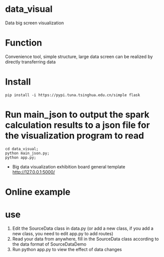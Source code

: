 # data_visual
Data big screen visualization
# Function

Convenience tool, simple structure, large data screen can be realized by directly transferring data

# Install

```
pip install -i https://pypi.tuna.tsinghua.edu.cn/simple flask
```

# Run main_json to output the spark calculation results to a json file for the visualization program to read

```
cd data_visual;
python main_json.py;
python app.py;
```

* Big data visualization exhibition board general template http://127.0.0.1:5000/          

# Online example


# use
1. Edit the SourceData class in data.py (or add a new class, if you add a new class, you need to edit app.py to add routes)
2. Read your data from anywhere, fill in the SourceData class according to the data format of SourceDataDemo
3. Run python app.py to view the effect of data changes
